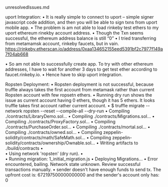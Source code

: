 unresolvedIssues.md

uport Integration:
•	It is really simple to connect to uport – simple signer javascript code addition, and then you will be able to sign txns from uport mobile app.
•	The problem is am not able to load rinkeby test ethers to my uport ethereum rinekby account address.
•	Though the Txn seems successful, the ethereum  address balance is still “0”
•	I tried transferring from metamamsk account, rinkeby faucets, but in vain.
https://rinkeby.etherscan.io/address/0xaa134652155eed5391bf2c7977f149a7f04ab668

•	So am not able to successfully create app. To try with other ethereum addresses, I have to wait for another 3 days to get test ether according to faucet.rinkeby.io.
•	Hence have to skip uport integration.

Ropsten Deployment:
•	Ropsten deployment is not successful, because truffle always takes the first account from metamask rather than current Ropsten account with few ropsetn ethers.
•	Running dry run shows the issue as current account having 0 ethers, though it has 5 ethers. It looks truffle takes first account rather current account.
•	$ truffle migrate --network ropsten --reset --compile-all --dry-run
•	Compiling ./contracts/LibraryDemo.sol...
•	Compiling ./contracts/Migrations.sol...
•	Compiling ./contracts/ProxyFactory.sol...
•	Compiling ./contracts/PurchaseOrder.sol...
•	Compiling ./contracts/mortal.sol...
•	Compiling ./contracts/owned.sol...
•	Compiling zeppelin-solidity/contracts/math/SafeMath.sol...
•	Compiling zeppelin-solidity/contracts/ownership/Ownable.sol...
•	Writing artifacts to ./build/contracts
•	
•	Using network 'ropsten' (dry run).
•	
•	Running migration: 1_initial_migration.js
•	  Deploying Migrations...
•	Error encountered, bailing. Network state unknown. Review successful transactions manually.
•	sender doesn't have enough funds to send tx. The upfront cost is: 672197500000000000 and the sender's account only has: 0



